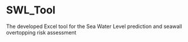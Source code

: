 # SWL_Tool
The developed Excel tool for the Sea Water Level prediction and seawall overtopping risk assessment
